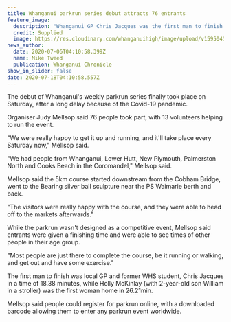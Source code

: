 ```yaml
---
title: Whanganui parkrun series debut attracts 76 entrants
feature_image:
  description: "Whanganui GP Chris Jacques was the first man to finish the 5km course. "
  credit: Supplied
  image: https://res.cloudinary.com/whanganuihigh/image/upload/v1595045550/News/chris_jacques_ex._chron_6.7.20.jpg
news_author:
  date: 2020-07-06T04:10:58.399Z
  name: Mike Tweed
  publication: Whanganui Chronicle
show_in_slider: false
date: 2020-07-18T04:10:58.557Z
---
```

The debut of Whanganui's weekly parkrun series finally took place on Saturday, after a long delay because of the Covid-19 pandemic.

Organiser Judy Mellsop said 76 people took part, with 13 volunteers helping to run the event.

"We were really happy to get it up and running, and it'll take place every Saturday now," Mellsop said.

"We had people from Whanganui, Lower Hutt, New Plymouth, Palmerston North and Cooks Beach in the Coromandel," Mellsop said.

Mellsop said the 5km course started downstream from the Cobham Bridge, went to the Bearing silver ball sculpture near the PS Waimarie berth and back.

"The visitors were really happy with the course, and they were able to head off to the markets afterwards."

While the parkrun wasn't designed as a competitive event, Mellsop said entrants were given a finishing time and were able to see times of other people in their age group.

"Most people are just there to complete the course, be it running or walking, and get out and have some exercise."

The first man to finish was local GP and former WHS student, Chris Jacques in a time of 18.38 minutes, while Holly McKinlay (with 2-year-old son William in a stroller) was the first woman home in 26.21min.

Mellsop said people could register for parkrun online, with a downloaded barcode allowing them to enter any parkrun event worldwide.

